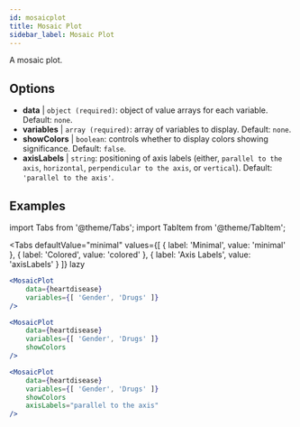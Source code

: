 ```yaml
---
id: mosaicplot
title: Mosaic Plot
sidebar_label: Mosaic Plot
---
```


A mosaic plot.

## Options

* __data__ | `object (required)`: object of value arrays for each variable. Default: `none`.
* __variables__ | `array (required)`: array of variables to display. Default: `none`.
* __showColors__ | `boolean`: controls whether to display colors showing significance. Default: `false`.
* __axisLabels__ | `string`: positioning of axis labels (either, `parallel to the axis`, `horizontal`, `perpendicular to the axis`, or `vertical`). Default: `'parallel to the axis'`.

## Examples

import Tabs from '@theme/Tabs';
import TabItem from '@theme/TabItem';

<Tabs
    defaultValue="minimal"
    values={[
        { label: 'Minimal', value: 'minimal' },
        { label: 'Colored', value: 'colored' },
        { label: 'Axis Labels', value: 'axisLabels' }
    ]}
    lazy
>

<TabItem value="minimal">

```jsx live
<MosaicPlot
    data={heartdisease} 
    variables={[ 'Gender', 'Drugs' ]}
/>
```

</TabItem>

<TabItem value="colored">

```jsx live
<MosaicPlot
    data={heartdisease} 
    variables={[ 'Gender', 'Drugs' ]}
    showColors
/>
```

</TabItem>

<TabItem value="axisLabels">

```jsx live
<MosaicPlot
    data={heartdisease} 
    variables={[ 'Gender', 'Drugs' ]}
    showColors
    axisLabels="parallel to the axis"
/>
```

</TabItem>

</Tabs>
